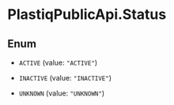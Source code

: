 # PlastiqPublicApi.Status

## Enum


* `ACTIVE` (value: `"ACTIVE"`)

* `INACTIVE` (value: `"INACTIVE"`)

* `UNKNOWN` (value: `"UNKNOWN"`)


